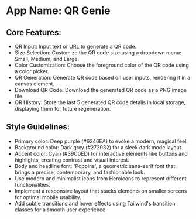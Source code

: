 # **App Name**: QR Genie

## Core Features:

- QR Input: Input text or URL to generate a QR code.
- Size Selection: Customize the QR code size using a dropdown menu: Small, Medium, and Large.
- Color Customization: Choose the foreground color of the QR code using a color picker.
- QR Generation: Generate QR code based on user inputs, rendering it in a canvas element.
- Download QR Code: Download the generated QR code as a PNG image file.
- QR History: Store the last 5 generated QR code details in local storage, displaying them for future regeneration.

## Style Guidelines:

- Primary color: Deep purple (#6246EA) to evoke a modern, magical feel.
- Background color: Dark grey (#272932) for a sleek dark mode layout.
- Accent color: Cyan (#39C0ED) for interactive elements like buttons and highlights, creating contrast and visual interest.
- Body and headline font: 'Poppins', a geometric sans-serif font that brings a precise, contemporary, and fashionable look.
- Use modern and minimalist icons from Heroicons to represent different functionalities.
- Implement a responsive layout that stacks elements on smaller screens for optimal mobile usability.
- Add subtle transitions and hover effects using Tailwind's transition classes for a smooth user experience.